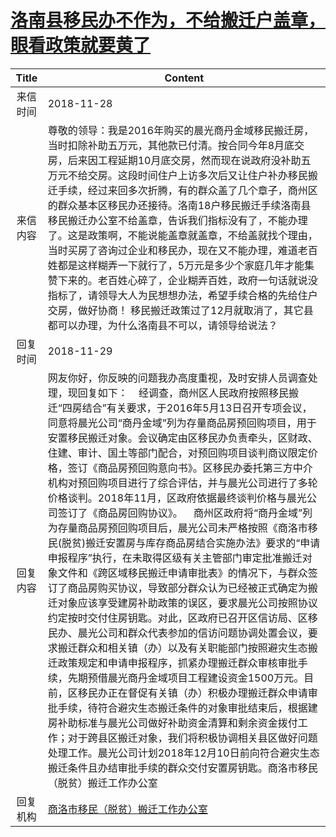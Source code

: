 # [洛南县移民办不作为，不给搬迁户盖章，眼看政策就要黄了](http://www.shangluo.gov.cn/zmhd/ldxxxx.jsp?urltype=leadermail.LeaderMailContentUrl&wbtreeid=1112&leadermailid=5039)

| Title |                                                                                                                                                                                                                                                                                                                                                                                       Content                                                                                                                                                                                                                                                                                                                                                                                       |
|:-----:|-------------------------------------------------------------------------------------------------------------------------------------------------------------------------------------------------------------------------------------------------------------------------------------------------------------------------------------------------------------------------------------------------------------------------------------------------------------------------------------------------------------------------------------------------------------------------------------------------------------------------------------------------------------------------------------------------------------------------------------------------------------------------------------|
| 来信时间  | 2018-11-28                                                                                                                                                                                                                                                                                                                                                                                                                                                                                                                                                                                                                                                                                                                                                                          |
| 来信内容  | 尊敬的领导：我是2016年购买的晨光商丹金域移民搬迁房，当时扣除补助五万元，其他款已付清。按合同今年8月底交房，后来因工程延期10月底交房，然而现在说政府没补助五万元不给交房。这段时间住户上访多次后又让住户补办移民搬迁手续，经过来回多次折腾，有的群众盖了几个章子，商州区的群众基本区移民办还接待。洛南18户移民搬迁手续洛南县移民搬迁办公室不给盖章，告诉我们指标没有了，不能办理了。这是政策啊，不能说能盖章就盖章，不给盖就找个理由，当时买房了咨询过企业和移民办，现在又不能办理，难道老百姓都是这样糊弄一下就行了，5万元是多少个家庭几年才能集赞下来的。老百姓心碎了，企业糊弄百姓，政府一句话就说没指标了，请领导大人为民想想办法，希望手续合格的先给住户交房，做好协商！ 移民搬迁政策过了12月就取消了，其它县都可以办理，为什么洛南县不可以，请领导给说法？                                                                                                                                                                                                                                                                                                                                                                                              |
| 回复时间  | 2018-11-29                                                                                                                                                                                                                                                                                                                                                                                                                                                                                                                                                                                                                                                                                                                                                                          |
| 回复内容  | 网友你好，你反映的问题我办高度重视，及时安排人员调查处理，现回复如下：    经调查，商州区人民政府按照移民搬迁“四房结合”有关要求，于2016年5月13日召开专项会议，同意将晨光公司“商丹金域”列为存量商品房预回购项目，用于安置移民搬迁对象。会议确定由区移民办负责牵头，区财政、住建、审计、国土等部门配合，对预回购项目谈判商议限定价格，签订《商品房预回购意向书》。区移民办委托第三方中介机构对预回购项目进行了综合评估，并与晨光公司进行了多轮价格谈判。2018年11月，区政府依据最终谈判价格与晨光公司签订了《商品房回购协议》。    商州区政府将“商丹金域”列为存量商品房预回购项目后，晨光公司未严格按照《商洛市移民(脱贫)搬迁安置房与库存商品房结合实施办法》要求的“申请申报程序”执行，在未取得区级有关主管部门审定批准搬迁对象文件和《跨区域移民搬迁申请审批表》的情况下，与群众签订了商品房购买协议，导致部分群众认为已经被正式确定为搬迁对象应该享受建房补助政策的误区，要求晨光公司按照协议约定按时交付住房钥匙。对此，区政府已召开区信访局、区移民办、晨光公司和群众代表参加的信访问题协调处置会议，要求搬迁群众和相关镇（办）以及有关职能部门按照避灾生态搬迁政策规定和申请申报程序，抓紧办理搬迁群众审核审批手续，先期预借晨光商丹金域项目工程建设资金1500万元。目前，区移民办正在督促有关镇（办）积极办理搬迁群众申请审批手续，待符合避灾生态搬迁条件的对象审批结束后，根据建房补助标准与晨光公司做好补助资金清算和剩余资金拨付工作；对于跨县区搬迁对象，我们将积极协调相关县区做好问题处理工作。晨光公司计划2018年12月10日前向符合避灾生态搬迁条件且办结审批手续的群众交付安置房钥匙。商洛市移民（脱贫）搬迁工作办公室 |
| 回复机构  | [商洛市移民（脱贫）搬迁工作办公室](../../category/agencies/商洛市移民（脱贫）搬迁工作办公室.md)                                                                                                                                                                                                                                                                                                                                                                                                                                                                                                                                                                                                                                                                                                                     |